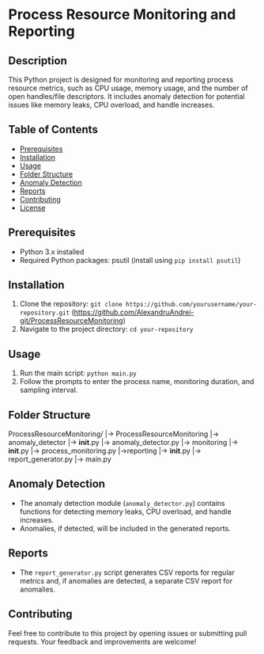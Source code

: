 # Process Resource Monitoring and Reporting

## Description
This Python project is designed for monitoring and reporting process resource metrics, such as CPU usage, memory usage, and the number of open handles/file descriptors. It includes anomaly detection for potential issues like memory leaks, CPU overload, and handle increases.

## Table of Contents
- [Prerequisites](#prerequisites)
- [Installation](#installation)
- [Usage](#usage)
- [Folder Structure](#folder-structure)
- [Anomaly Detection](#anomaly-detection)
- [Reports](#reports)
- [Contributing](#contributing)
- [License](#license)

## Prerequisites
- Python 3.x installed
- Required Python packages: psutil (install using `pip install psutil`)

## Installation
1. Clone the repository: `git clone https://github.com/yourusername/your-repository.git` (https://github.com/AlexandruAndrei-git/ProcessResourceMonitoring)
2. Navigate to the project directory: `cd your-repository`

## Usage
1. Run the main script: `python main.py`
2. Follow the prompts to enter the process name, monitoring duration, and sampling interval.

## Folder Structure
ProcessResourceMonitoring/
 |-> ProcessResourceMonitoring
   |-> anomaly_detector
     |-> __init__.py
     |-> anomaly_detector.py
   |-> monitoring
     |-> __init__.py
     |-> process_monitoring.py
   |->reporting
     |-> __init__.py
     |-> report_generator.py
|-> main.py

## Anomaly Detection
- The anomaly detection module (`anomaly_detector.py`) contains functions for detecting memory leaks, CPU overload, and handle increases.
- Anomalies, if detected, will be included in the generated reports.

## Reports
- The `report_generator.py` script generates CSV reports for regular metrics and, if anomalies are detected, a separate CSV report for anomalies.

## Contributing
Feel free to contribute to this project by opening issues or submitting pull requests. Your feedback and improvements are welcome!

